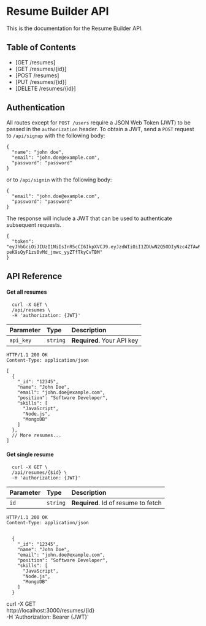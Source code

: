# Resume Builder API

This is the documentation for the Resume Builder API.

## Table of Contents

- [GET /resumes]
- [GET /resumes/{id}]
- [POST /resumes]
- [PUT /resumes/{id}]
- [DELETE /resumes/{id}]

## Authentication

All routes except for `POST /users` require a JSON Web Token (JWT) to be passed in the `authorization` header. To obtain a JWT, send a `POST` request to `/api/signup` with the following body: 
```
{
  "name": "john doe",
  "email": "john.doe@example.com",
  "password": "password"
}
```

or to `/api/signin` with the following body:
```
{
  "email": "john.doe@example.com",
  "password": "password"
}
```


The response will include a JWT that can be used to authenticate subsequent requests.
```
{
  "token": "eyJhbGciOiJIUzI1NiIsInR5cCI6IkpXVCJ9.eyJzdWIiOiI1ZDUwN2Q5ODIyNzc4ZTAwMTA5NzZlZTIiLCJpYXQiOjE1NjU5NzM1MTcsImV4cCI6MTU2NTk3NzExN30.6qhgucO7-peK9sQyF1zs0vMd_jmwc_yyZTfTkyCvTBM"
}
```

## API Reference

#### Get all resumes

```http
  curl -X GET \
  /api/resumes \
  -H 'authorization: {JWT}'
```

| Parameter | Type     | Description                |
| :-------- | :------- | :------------------------- |
| `api_key` | `string` | **Required**. Your API key |

```
HTTP/1.1 200 OK
Content-Type: application/json

[
  {
    "_id": "12345",
    "name": "John Doe",
    "email": "john.doe@example.com",
    "position": "Software Developer",
    "skills": [
      "JavaScript",
      "Node.js",
      "MongoDB"
    ]
  },
  // More resumes...
]

```

#### Get single resume

```http
  curl -X GET \
  /api/resumes/{$id} \
  -H 'authorization: {JWT}'
```

| Parameter | Type     | Description                       |
| :-------- | :------- | :-------------------------------- |
| `id`      | `string` | **Required**. Id of resume to fetch |

```
HTTP/1.1 200 OK
Content-Type: application/json


  {
    "_id": "12345",
    "name": "John Doe",
    "email": "john.doe@example.com",
    "position": "Software Developer",
    "skills": [
      "JavaScript",
      "Node.js",
      "MongoDB"
    ]
  }

```
curl -X GET \
  http://localhost:3000/resumes/{id} \
  -H 'Authorization: Bearer {JWT}'

